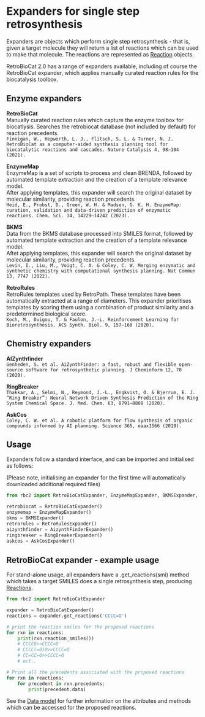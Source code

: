 # Expanders for single step retrosynthesis

Expanders are objects which perform single step retrosynthesis - 
that is, given a target molecule they will return a list of reactions which can be used to make that molecule. 
The reactions are represented as [Reaction](data_model.md#reaction) objects.

RetroBioCat 2.0 has a range of expanders available, including of course the RetroBioCat expander, 
which applies manually curated reaction rules for the biocatalysis toolbox.

## Enzyme expanders
**RetroBioCat**  
Manually curated reaction rules which capture the enzyme toolbox for biocatlysis.  Searches the retrobiocat database (not included by default) for reaction precedents.  
`Finnigan, W., Hepworth, L. J., Flitsch, S. L. & Turner, N. J. RetroBioCat as a computer-aided synthesis planning tool for biocatalytic reactions and cascades. Nature Catalysis 4, 98–104 (2021).`  

**EnzymeMap**  
EnzymeMap is a set of scripts to process and clean BRENDA, followed by automated template extraction and the creation of a template relevance model.  
After applying templates, this expander will search the original dataset by molecular similarity, providing reaction precedents.   
`Heid, E., Probst, D., Green, W. H. & Madsen, G. K. H. EnzymeMap: curation, validation and data-driven prediction of enzymatic reactions. Chem. Sci. 14, 14229–14242 (2023).`  

**BKMS**  
Data from the BKMS database processed into SMILES format, followed by automated template extraction and the creation of a template relevance model.  
Aftet applying templates, this expander will search the original dataset by molecular similarity, providing reaction precedents.  
`Levin, I., Liu, M., Voigt, C. A. & Coley, C. W. Merging enzymatic and synthetic chemistry with computational synthesis planning. Nat Commun 13, 7747 (2022).`  

**RetroRules**  
RetroRules templates used by RetroPath.  These templates have been automatically extracted at a range of diameters. 
This expander prioritises templates by scoring them using a combination of product similarity and a predetermined biological score.  
  `Koch, M., Duigou, T. & Faulon, J.-L. Reinforcement Learning for Bioretrosynthesis. ACS Synth. Biol. 9, 157–168 (2020).`  

## Chemistry expanders
**AIZynthfinder**  
`Genheden, S. et al. AiZynthFinder: a fast, robust and flexible open-source software for retrosynthetic planning. J Cheminform 12, 70 (2020).`  

**RingBreaker**  
`Thakkar, A., Selmi, N., Reymond, J.-L., Engkvist, O. & Bjerrum, E. J. “Ring Breaker”: Neural Network Driven Synthesis Prediction of the Ring System Chemical Space. J. Med. Chem. 63, 8791–8808 (2020).`  

**AskCos**  
`Coley, C. W. et al. A robotic platform for flow synthesis of organic compounds informed by AI planning. Science 365, eaax1566 (2019).`

## Usage
Expanders follow a standard interface, and can be imported and initialised as follows:  

(Please note, initialising an expander for the first time will automatically downloaded additional required files)  
```python
from rbc2 import RetroBioCatExpander, EnzymeMapExpander, BKMSExpander, RetroRulesExpander, AizynthFinderExpander, RingBreakerExpander, AskCosExpander

retrobiocat = RetroBioCatExpander()
enzymemap = EnzymeMapExpander()
bkms = BKMSExpander()
retrorules = RetroRulesExpander()
aizynthfinder = AizynthFinderExpander()
ringbreaker = RingBreakerExpander()
askcos = AskCosExpander()
```

## RetroBioCat expander - example usage

For stand-alone usage, all expanders have a .get_reactions(smi) method which takes a target SMILES does a single 
retrosynthesis step, producing [Reactions](data_model.md#reaction).

```python
from rbc2 import RetroBioCatExpander

expander = RetroBioCatExpander()
reactions = expander.get_reactions('CCCC=O')

# print the reaction smiles for the proposed reactions
for rxn in reactions:
    print(rxn.reaction_smiles())
    # CCCCO>>CCCC=O
    # CCCC(=O)O>>CCCC=O
    # CC=CC=O>>CCCC=O 
    # ect..

# Print all the precedents associated with the proposed reactions
for rxn in reactions:
    for precedent in rxn.precedents:
        print(precedent.data)  
```
See the [Data model](data_model.md) for further information on the attributes and methods which can be accessed for the proposed reactions.  


